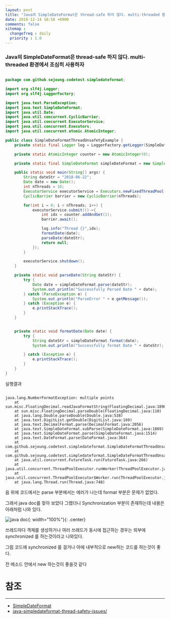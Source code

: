 ```yaml
---
layout: post
title: "Java의 SimpleDateFormat은 thread-safe 하지 않다. multi-threaded 환경에서 조심히 사용하자"
date: 2018-12-14 10:58 +0900
comments: false
sitemap :
  changefreq : daily
  priority : 1.0
---
```


### Java의 SimpleDateFormat은 thread-safe 하지 않다. multi-threaded 환경에서 조심히 사용하자

```java

package com.github.sejoung.codetest.simpledateformat;

import org.slf4j.Logger;
import org.slf4j.LoggerFactory;

import java.text.ParseException;
import java.text.SimpleDateFormat;
import java.util.Date;
import java.util.concurrent.CyclicBarrier;
import java.util.concurrent.ExecutorService;
import java.util.concurrent.Executors;
import java.util.concurrent.atomic.AtomicInteger;

public class SimpleDateFormatThreadUnsafetyExample {
    private static final Logger log = LoggerFactory.getLogger(SimpleDateFormatThreadUnsafetyExample.class);

    private static AtomicInteger counter = new AtomicInteger(0);

    private static final SimpleDateFormat simpleDateFormat = new SimpleDateFormat("yyyy-MM-dd");

    public static void main(String[] args) {
        String dateStr = "2018-06-22";
        Date date = new Date();
        int nThreads = 10;
        ExecutorService executorService = Executors.newFixedThreadPool(nThreads);
        CyclicBarrier barrier = new CyclicBarrier(nThreads);

        for(int i = 0; i < nThreads; i++) {
            executorService.submit(()->{
                int idx = counter.addAndGet(1);
                barrier.await();

                log.info("Thread {}",idx);
                formatDate(date);
                parseDate(dateStr);
                return null;
            });
        }

        executorService.shutdown();
    }

    private static void parseDate(String dateStr) {
        try {
            Date date = simpleDateFormat.parse(dateStr);
            System.out.println("Successfully Parsed Date " + date);
        } catch (ParseException e) {
            System.out.println("ParseError " + e.getMessage());
        } catch (Exception e) {
            e.printStackTrace();
        }
    }


    private static void formatDate(Date date) {
        try {
            String dateStr = simpleDateFormat.format(date);
            System.out.println("Successfully format Date " + dateStr);

        } catch (Exception e) {
            e.printStackTrace();
        }
    }
}

```
실행결과
```

java.lang.NumberFormatException: multiple points
	at sun.misc.FloatingDecimal.readJavaFormatString(FloatingDecimal.java:1890)
	at sun.misc.FloatingDecimal.parseDouble(FloatingDecimal.java:110)
	at java.lang.Double.parseDouble(Double.java:538)
	at java.text.DigitList.getDouble(DigitList.java:169)
	at java.text.DecimalFormat.parse(DecimalFormat.java:2056)
	at java.text.SimpleDateFormat.subParse(SimpleDateFormat.java:1869)
	at java.text.SimpleDateFormat.parse(SimpleDateFormat.java:1514)
	at java.text.DateFormat.parse(DateFormat.java:364)
	at com.github.sejoung.codetest.simpledateformat.SimpleDateFormatThreadUnsafetyExample.parseDate(SimpleDateFormatThreadUnsafetyExample.java:45)
	at com.github.sejoung.codetest.simpledateformat.SimpleDateFormatThreadUnsafetyExample.lambda$main$0(SimpleDateFormatThreadUnsafetyExample.java:35)
	at java.util.concurrent.FutureTask.run(FutureTask.java:266)
	at java.util.concurrent.ThreadPoolExecutor.runWorker(ThreadPoolExecutor.java:1149)
	at java.util.concurrent.ThreadPoolExecutor$Worker.run(ThreadPoolExecutor.java:624)
	at java.lang.Thread.run(Thread.java:748)

```

음 위에 코드에서는 parse 부분에서는 에러가 나는데 format 부분은 문제가 없었다.

그래서 java doc를 찾아 보았다 그랬더니 Synchronization 부분이 존재하는데 내용은 아래처럼 나와 있다.

![java doc](https://sejoung.github.io/images/2018_12_14_01.jpg){: width="100%"}{: .center}

쓰레드마다 객체를 생성하거나 여러 쓰레드가 동시에 접근하는 경우는 외부에 synchronized 를 하는것이라고 나와있다.

그럼 코드에 synchronized 를 걸거나 아에 내부적으로 new하는 코드를 하는것이 좋다.

전 메소드 안에서 new 하는것이 좋을것 같다


# 참조
-----
* [SimpleDateFormat](https://docs.oracle.com/javase/8/docs/api/java/text/SimpleDateFormat.html)
* [java-simpledateformat-thread-safety-issues/](https://www.callicoder.com/java-simpledateformat-thread-safety-issues/)

